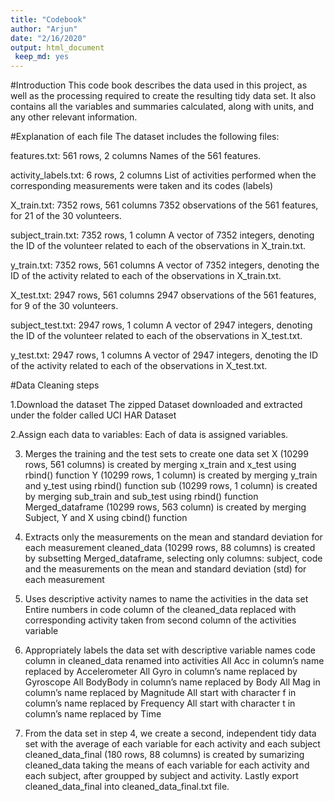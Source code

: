 ```yaml
---
title: "Codebook"
author: "Arjun"
date: "2/16/2020"
output: html_document
 keep_md: yes
---
```



#Introduction
This code book describes the data used in this project, as well as the processing required to create the resulting tidy data set. It also contains all the variables and summaries calculated, along with units, and any other relevant information.


#Explanation of each file
The dataset includes the following files:

features.txt: 561 rows, 2 columns
Names of the 561 features.

activity_labels.txt:  6 rows, 2 columns
List of activities performed when the corresponding measurements were taken and its codes (labels)

X_train.txt: 7352 rows, 561 columns
7352 observations of the 561 features, for 21 of the 30 volunteers.

subject_train.txt: 7352 rows, 1 column
A vector of 7352 integers, denoting the ID of the volunteer related to each of the observations in X_train.txt.

y_train.txt:  7352 rows, 561 columns
A vector of 7352 integers, denoting the ID of the activity related to each of the observations in X_train.txt.

X_test.txt: 2947 rows, 561 columns
2947 observations of the 561 features, for 9 of the 30 volunteers.

subject_test.txt: 2947 rows, 1 column
A vector of 2947 integers, denoting the ID of the volunteer related to each of the observations in X_test.txt.

y_test.txt: 2947 rows, 1 columns
A vector of 2947 integers, denoting the ID of the activity related to each of the observations in X_test.txt.




#Data Cleaning steps

1.Download the dataset
 The zipped Dataset downloaded and extracted under the folder called UCI HAR Dataset

2.Assign each data to variables:
Each of data is assigned variables.


3. Merges the training and the test sets to create one data set
X (10299 rows, 561 columns) is created by merging x_train and x_test using rbind() function
Y (10299 rows, 1 column) is created by merging y_train and y_test using rbind() function
sub (10299 rows, 1 column) is created by merging sub_train and sub_test using rbind() function
Merged_dataframe (10299 rows, 563 column) is created by merging Subject, Y and X using cbind() function

4. Extracts only the measurements on the mean and standard deviation for each measurement
cleaned_data (10299 rows, 88 columns) is created by subsetting Merged_dataframe, selecting only columns: subject, code and the measurements on the mean and standard deviation (std) for each measurement

5. Uses descriptive activity names to name the activities in the data set
Entire numbers in code column of the cleaned_data replaced with corresponding activity taken from second column of the activities variable

6. Appropriately labels the data set with descriptive variable names
code column in cleaned_data renamed into activities
All Acc in column’s name replaced by Accelerometer
All Gyro in column’s name replaced by Gyroscope
All BodyBody in column’s name replaced by Body
All Mag in column’s name replaced by Magnitude
All start with character f in column’s name replaced by Frequency
All start with character t in column’s name replaced by Time

7. From the data set in step 4, we create a second, independent tidy data set with the average of each variable for each activity and each subject
cleaned_data_final (180 rows, 88 columns) is created by sumarizing cleaned_data taking the means of each variable for each activity and each subject, after groupped by subject and activity.
Lastly export cleaned_data_final into cleaned_data_final.txt file.
